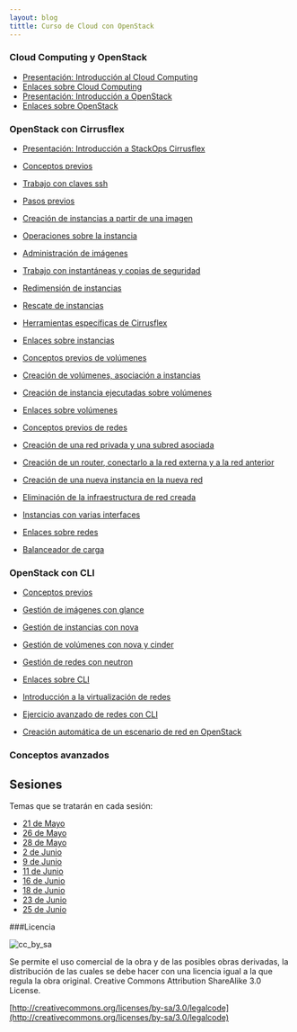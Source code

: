 ```yaml
---
layout: blog
tittle: Curso de Cloud con OpenStack
---
```



### Cloud Computing y OpenStack

* [Presentación: Introducción al Cloud Computing](curso/u1/presentacion)
* [Enlaces sobre Cloud Computing](curso/u1/enlaces)
* [Presentación: Introducción a OpenStack](curso/u1/presentacion_openstack)
* [Enlaces sobre OpenStack](curso/u1/enlaces_openstack)

### OpenStack con Cirrusflex

* [Presentación: Introducción a StackOps Cirrusflex](curso/u1/presentacion_stackops)
* [Conceptos previos](curso/u2/conceptos_previos)
* [Trabajo con claves ssh](curso/u2/claves_ssh)
* [Pasos previos](curso/u2/previos)
* [Creación de instancias a partir de una imagen](curso/u2/instancias1)
* [Operaciones sobre la instancia](curso/u2/instancias2)
* [Administración de imágenes](curso/u2/imagenes)
* [Trabajo con instantáneas y copias de seguridad](curso/u2/instantaneas)
* [Redimensión de instancias](curso/u2/redimension)
* [Rescate de instancias](curso/u2/rescate)
* [Herramientas específicas de Cirrusflex](curso/u2/cirrusflex-tools)
* [Enlaces sobre instancias](curso/u2/enlaces)

* [Conceptos previos de volúmenes](curso/u3/conceptos_previos)
* [Creación de volúmenes, asociación a instancias](curso/u3/volumen)
* [Creación de instancia ejecutadas sobre volúmenes](curso/u3/instancias_volumen)
* [Enlaces sobre volúmenes](curso/u3/enlaces)

* [Conceptos previos de redes](curso/u4/conceptos_previos)
* [Creación de una red privada y una subred asociada](curso/u4/red1)
* [Creación de un router, conectarlo a la red externa y a la red anterior](curso/u4/router1)
* [Creación de una nueva instancia en la nueva red](curso/u4/instancia1)
* [Eliminación de la infraestructura de red creada](curso/u4/borrar)
* [Instancias con varias interfaces](curso/u4/interfaces)
* [Enlaces sobre redes](curso/u4/enlaces)
* [Balanceador de carga](curso/u6/balanceador)

### OpenStack con CLI

* [Conceptos previos](curso/u5/previos)
* [Gestión de imágenes con glance](curso/u5/imagenes)
* [Gestión de instancias con nova](curso/u5/instancia)
* [Gestión de volúmenes con nova y cinder](curso/u5/volumen)
* [Gestión de redes con neutron](curso/u5/red)


* [Enlaces sobre CLI](curso/u5/enlaces)

* [Introducción a la virtualización de redes](curso/u6/intro)
* [Ejercicio avanzado de redes con CLI](curso/u6/router2)
* [Creación automática de un escenario de red en OpenStack](curso/u6/demofinal)

### Conceptos avanzados

## Sesiones
Temas que se tratarán en cada sesión:

* [21 de Mayo](curso/sesion1)
* [26 de Mayo](curso/sesion2)
* [28 de Mayo](curso/sesion3)
* [2 de Junio](curso/sesion4)
* [9 de Junio](curso/sesion5)
* [11 de Junio](curso/sesion6)
* [16 de Junio](curso/sesion7)
* [18 de Junio](curso/sesion8)
* [23 de Junio](curso/sesion9)
* [25 de Junio](curso/sesion10)

###Licencia

![cc_by_sa](http://iesgn.github.io/cloud/img/cc_by_sa.png)

Se permite el uso comercial de la obra y de las posibles obras derivadas, la
distribución de las cuales se debe hacer con una licencia igual a la que regula
la obra original. Creative Commons Attribution ShareAlike 3.0 License.

[http://creativecommons.org/licenses/by-sa/3.0/legalcode](http://creativecommons.org/licenses/by-sa/3.0/legalcode)

